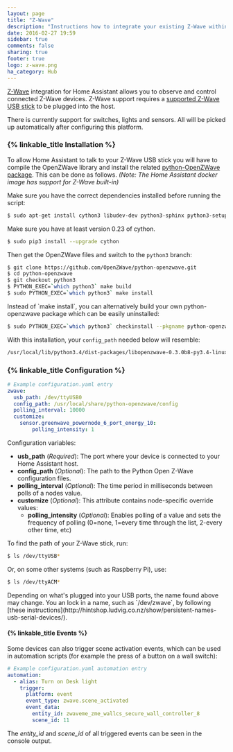 ```yaml
---
layout: page
title: "Z-Wave"
description: "Instructions how to integrate your existing Z-Wave within Home Assistant."
date: 2016-02-27 19:59
sidebar: true
comments: false
sharing: true
footer: true
logo: z-wave.png
ha_category: Hub
---
```


[Z-Wave](http://www.z-wave.com/) integration for Home Assistant allows you to observe and control connected Z-Wave devices. Z-Wave support requires a [supported Z-Wave USB stick](https://github.com/OpenZWave/open-zwave/wiki/Controller-Compatibility-List) to be plugged into the host.

There is currently support for switches, lights and sensors. All will be picked up automatically after configuring this platform.

### {% linkable_title Installation %}

To allow Home Assistant to talk to your Z-Wave USB stick you will have to compile the OpenZWave library and install the related [python-OpenZWave package](https://github.com/OpenZWave/python-openzwave). This can be done as follows. _(Note: The Home Assistant docker image has support for Z-Wave built-in)_

Make sure you have the correct dependencies installed before running the script:

```bash
$ sudo apt-get install cython3 libudev-dev python3-sphinx python3-setuptools
```

Make sure you have at least version 0.23 of cython. 

```bash
$ sudo pip3 install --upgrade cython
```

Then get the OpenZWave files and switch to the `python3` branch:

```bash
$ git clone https://github.com/OpenZWave/python-openzwave.git
$ cd python-openzwave
$ git checkout python3
$ PYTHON_EXEC=`which python3` make build
$ sudo PYTHON_EXEC=`which python3` make install
```
<p class='note'>
Instead of `make install`, you can alternatively build your own python-openzwave package which can be easily uninstalled:

```bash
$ sudo PYTHON_EXEC=`which python3` checkinstall --pkgname python-openzwave --pkgversion 1.0 --provides python-openzwave
```

</p>

With this installation, your `config_path` needed below will resemble:

```bash
/usr/local/lib/python3.4/dist-packages/libopenzwave-0.3.0b8-py3.4-linux-x86_64.egg/config
```


### {% linkable_title Configuration %}

```yaml
# Example configuration.yaml entry
zwave:
  usb_path: /dev/ttyUSB0
  config_path: /usr/local/share/python-openzwave/config
  polling_interval: 10000
  customize:
    sensor.greenwave_powernode_6_port_energy_10:
        polling_intensity: 1
```

Configuration variables:

- **usb_path** (*Required*): The port where your device is connected to your Home Assistant host.
- **config_path** (*Optional*): The path to the Python Open Z-Wave configuration files.
- **polling_interval** (*Optional*): The time period in milliseconds between polls of a nodes value.
- **customize** (*Optional*): This attribute contains node-specific override values:
  - **polling_intensity** (*Optional*): Enables polling of a value and sets the frequency of polling (0=none, 1=every time through the list, 2-every other time, etc)

To find the path of your Z-Wave stick, run:

```bash
$ ls /dev/ttyUSB*
```

Or, on some other systems (such as Raspberry Pi), use:

```bash
$ ls /dev/ttyACM*
```

<p class='note'>
Depending on what's plugged into your USB ports, the name found above may change. You an lock in a name, such as `/dev/zwave`, by following [these instructions](http://hintshop.ludvig.co.nz/show/persistent-names-usb-serial-devices/). 
</p>

#### {% linkable_title Events %}

Some devices can also trigger scene activation events, which can be used in automation scripts (for example the press of a button on a wall switch):

```yaml
# Example configuration.yaml automation entry
automation:
  - alias: Turn on Desk light
    trigger:
      platform: event
      event_type: zwave.scene_activated
      event_data: 
        entity_id: zwaveme_zme_wallcs_secure_wall_controller_8
        scene_id: 11
```

The *entity_id* and *scene_id* of all triggered events can be seen in the console output.
